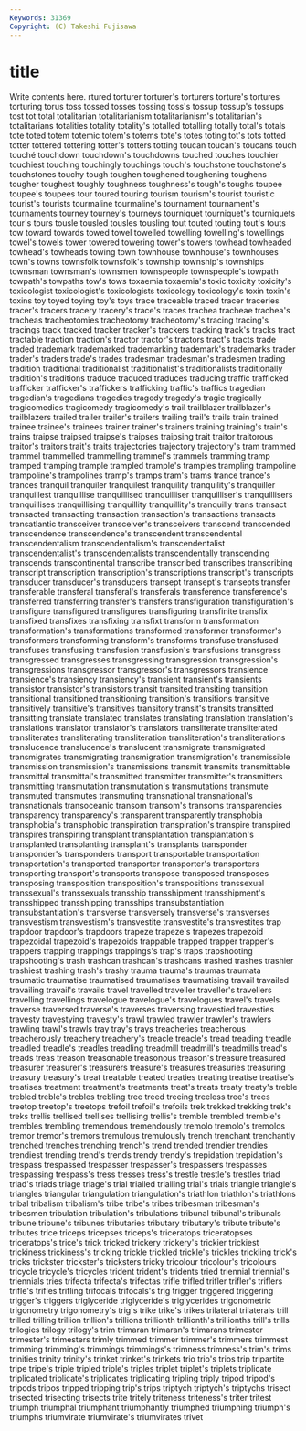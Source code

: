 ```yaml
---
Keywords: 31369 
Copyright: (C) Takeshi Fujisawa
---
```


# title

Write contents here.
rtured torturer torturer's torturers torture's tortures torturing
torus toss tossed tosses tossing toss's tossup tossup's tossups tost
tot total totalitarian totalitarianism totalitarianism's totalitarian's totalitarians totalities totality totality's
totalled totalling totally total's totals tote toted totem totemic totem's
totems tote's totes toting tot's tots totted totter tottered tottering
totter's totters totting toucan toucan's toucans touch touché touchdown touchdown's
touchdowns touched touches touchier touchiest touching touchingly touchings touch's touchstone
touchstone's touchstones touchy tough toughen toughened toughening toughens tougher toughest
toughly toughness toughness's tough's toughs toupee toupee's toupees tour toured
touring tourism tourism's tourist touristic tourist's tourists tourmaline tourmaline's tournament
tournament's tournaments tourney tourney's tourneys tourniquet tourniquet's tourniquets tour's tours
tousle tousled tousles tousling tout touted touting tout's touts tow
toward towards towed towel towelled towelling towelling's towellings towel's towels
tower towered towering tower's towers towhead towheaded towhead's towheads towing
town townhouse townhouse's townhouses town's towns townsfolk townsfolk's township township's
townships townsman townsman's townsmen townspeople townspeople's towpath towpath's towpaths tow's
tows toxaemia toxaemia's toxic toxicity toxicity's toxicologist toxicologist's toxicologists toxicology
toxicology's toxin toxin's toxins toy toyed toying toy's toys trace
traceable traced tracer traceries tracer's tracers tracery tracery's trace's traces
trachea tracheae trachea's tracheas tracheotomies tracheotomy tracheotomy's tracing tracing's tracings
track tracked tracker tracker's trackers tracking track's tracks tract tractable
traction traction's tractor tractor's tractors tract's tracts trade traded trademark
trademarked trademarking trademark's trademarks trader trader's traders trade's trades tradesman
tradesman's tradesmen trading tradition traditional traditionalist traditionalist's traditionalists traditionally tradition's
traditions traduce traduced traduces traducing traffic trafficked trafficker trafficker's traffickers
trafficking traffic's traffics tragedian tragedian's tragedians tragedies tragedy tragedy's tragic
tragically tragicomedies tragicomedy tragicomedy's trail trailblazer trailblazer's trailblazers trailed trailer
trailer's trailers trailing trail's trails train trained trainee trainee's trainees
trainer trainer's trainers training training's train's trains traipse traipsed traipse's
traipses traipsing trait traitor traitorous traitor's traitors trait's traits trajectories
trajectory trajectory's tram trammed trammel trammelled trammelling trammel's trammels tramming
tramp tramped tramping trample trampled trample's tramples trampling trampoline trampoline's
trampolines tramp's tramps tram's trams trance trance's trances tranquil tranquiler
tranquilest tranquility tranquility's tranquiller tranquillest tranquillise tranquillised tranquilliser tranquilliser's tranquillisers
tranquillises tranquillising tranquillity tranquillity's tranquilly trans transact transacted transacting transaction
transaction's transactions transacts transatlantic transceiver transceiver's transceivers transcend transcended transcendence
transcendence's transcendent transcendental transcendentalism transcendentalism's transcendentalist transcendentalist's transcendentalists transcendentally transcending
transcends transcontinental transcribe transcribed transcribes transcribing transcript transcription transcription's transcriptions
transcript's transcripts transducer transducer's transducers transept transept's transepts transfer transferable
transferal transferal's transferals transference transference's transferred transferring transfer's transfers transfiguration
transfiguration's transfigure transfigured transfigures transfiguring transfinite transfix transfixed transfixes transfixing
transfixt transform transformation transformation's transformations transformed transformer transformer's transformers transforming
transform's transforms transfuse transfused transfuses transfusing transfusion transfusion's transfusions transgress
transgressed transgresses transgressing transgression transgression's transgressions transgressor transgressor's transgressors transience
transience's transiency transiency's transient transient's transients transistor transistor's transistors transit
transited transiting transition transitional transitioned transitioning transition's transitions transitive transitively
transitive's transitives transitory transit's transits transitted transitting translate translated translates
translating translation translation's translations translator translator's translators transliterate transliterated transliterates
transliterating transliteration transliteration's transliterations translucence translucence's translucent transmigrate transmigrated transmigrates
transmigrating transmigration transmigration's transmissible transmission transmission's transmissions transmit transmits transmittable
transmittal transmittal's transmitted transmitter transmitter's transmitters transmitting transmutation transmutation's transmutations
transmute transmuted transmutes transmuting transnational transnational's transnationals transoceanic transom transom's
transoms transparencies transparency transparency's transparent transparently transphobia transphobia's transphobic transpiration
transpiration's transpire transpired transpires transpiring transplant transplantation transplantation's transplanted transplanting
transplant's transplants transponder transponder's transponders transport transportable transportation transportation's transported
transporter transporter's transporters transporting transport's transports transpose transposed transposes transposing
transposition transposition's transpositions transsexual transsexual's transsexuals transship transshipment transshipment's transshipped
transshipping transships transubstantiation transubstantiation's transverse transversely transverse's transverses transvestism transvestism's
transvestite transvestite's transvestites trap trapdoor trapdoor's trapdoors trapeze trapeze's trapezes
trapezoid trapezoidal trapezoid's trapezoids trappable trapped trapper trapper's trappers trapping
trappings trappings's trap's traps trapshooting trapshooting's trash trashcan trashcan's trashcans
trashed trashes trashier trashiest trashing trash's trashy trauma trauma's traumas
traumata traumatic traumatise traumatised traumatises traumatising travail travailed travailing travail's
travails travel travelled traveller traveller's travellers travelling travellings travelogue travelogue's
travelogues travel's travels traverse traversed traverse's traverses traversing travestied travesties
travesty travestying travesty's trawl trawled trawler trawler's trawlers trawling trawl's
trawls tray tray's trays treacheries treacherous treacherously treachery treachery's treacle
treacle's tread treading treadle treadled treadle's treadles treadling treadmill treadmill's
treadmills tread's treads treas treason treasonable treasonous treason's treasure treasured
treasurer treasurer's treasurers treasure's treasures treasuries treasuring treasury treasury's treat
treatable treated treaties treating treatise treatise's treatises treatment treatment's treatments
treat's treats treaty treaty's treble trebled treble's trebles trebling tree
treed treeing treeless tree's trees treetop treetop's treetops trefoil trefoil's
trefoils trek trekked trekking trek's treks trellis trellised trellises trellising
trellis's tremble trembled tremble's trembles trembling tremendous tremendously tremolo tremolo's
tremolos tremor tremor's tremors tremulous tremulously trench trenchant trenchantly trenched
trenches trenching trench's trend trended trendier trendies trendiest trending trend's
trends trendy trendy's trepidation trepidation's trespass trespassed trespasser trespasser's trespassers
trespasses trespassing trespass's tress tresses tress's trestle trestle's trestles triad
triad's triads triage triage's trial trialled trialling trial's trials triangle
triangle's triangles triangular triangulation triangulation's triathlon triathlon's triathlons tribal tribalism
tribalism's tribe tribe's tribes tribesman tribesman's tribesmen tribulation tribulation's tribulations
tribunal tribunal's tribunals tribune tribune's tribunes tributaries tributary tributary's tribute
tribute's tributes trice triceps tricepses triceps's triceratops triceratopses triceratops's trice's
trick tricked trickery trickery's trickier trickiest trickiness trickiness's tricking trickle
trickled trickle's trickles trickling trick's tricks trickster trickster's tricksters tricky
tricolour tricolour's tricolours tricycle tricycle's tricycles trident trident's tridents tried
triennial triennial's triennials tries trifecta trifecta's trifectas trifle trifled trifler
trifler's triflers trifle's trifles trifling trifocals trifocals's trig trigger triggered
triggering trigger's triggers triglyceride triglyceride's triglycerides trigonometric trigonometry trigonometry's trig's
trike trike's trikes trilateral trilaterals trill trilled trilling trillion trillion's
trillions trillionth trillionth's trillionths trill's trills trilogies trilogy trilogy's trim
trimaran trimaran's trimarans trimester trimester's trimesters trimly trimmed trimmer trimmer's
trimmers trimmest trimming trimming's trimmings trimmings's trimness trimness's trim's trims
trinities trinity trinity's trinket trinket's trinkets trio trio's trios trip
tripartite tripe tripe's triple tripled triple's triples triplet triplet's triplets
triplicate triplicated triplicate's triplicates triplicating tripling triply tripod tripod's tripods
tripos tripped tripping trip's trips triptych triptych's triptychs trisect trisected
trisecting trisects trite tritely triteness triteness's triter tritest triumph triumphal
triumphant triumphantly triumphed triumphing triumph's triumphs triumvirate triumvirate's triumvirates trivet
